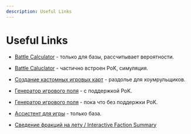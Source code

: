 ```yaml
---
description: Useful Links
---
```


# Useful Links

* [Battle Calculator](http://alphamou.se/ti4calc/) - только для базы, рассчитывает вероятности.
* [Battle Caluclator](https://ti4odds.herokuapp.com/) - частично встроен PoK, симуляция.

* [Создание кастомных игровых карт](http://ti4-card-images.appspot.com/static/card.html/) - раздолье для хоумрульщиков.

* [Генератор игрового поля](https://keeganw.github.io/ti4/) - с поддержкой PoK.
* [Генератор игрового поля](https://ti4-map-generator.derekpeterson.ca/) - пока что без поддержки PoK.

* [Ассистент для игры](http://extraboard.net/extracomputer) - только база.

* [Сведение фракций на лету / Interactive Faction Summary](https://sreletron.github.io/ti4/)
